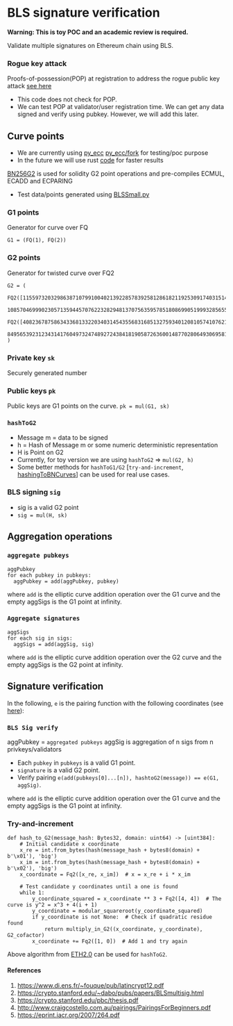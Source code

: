 # BLS signature verification

**Warning: This is toy POC and an academic review is required.**

Validate multiple signatures on Ethereum chain using BLS.

### Rogue key attack

Proofs-of-possession(POP) at registration to address the rogue public key attack [see here](https://eprint.iacr.org/2007/264.pdf)

- This code does not check for POP.
- We can test POP at validator/user registration time. We can get any data signed and verify using pubkey. However, we will add this later.

## Curve points

- We are currently using [py_ecc](https://github.com/ethereum/py_ecc) [py_ecc/fork](https://github.com/0xAshish/py_ecc) for testing/poc purpose
- In the future we will use rust [code](https://github.com/zkcrypto/pairing) for faster results

[BN256G2]() is used for solidity G2 point operations and pre-compiles ECMUL, ECADD and ECPARING

- Test data/points generated using [BLSSmall.py](https://github.com/0xAshish/py_ecc/blob/master/tests/BLSsmall.py)

### G1 points

Generator for curve over FQ

```
G1 = (FQ(1), FQ(2))
```

### G2 points

Generator for twisted curve over FQ2

```
G2 = (
    FQ2([11559732032986387107991004021392285783925812861821192530917403151452391805634,
        10857046999023057135944570762232829481370756359578518086990519993285655852781]),
    FQ2([4082367875863433681332203403145435568316851327593401208105741076214120093531,
        8495653923123431417604973247489272438418190587263600148770280649306958101930]))
)
```

### Private key `sk`

Securely generated number

### Public keys `pk`

Public keys are G1 points on the curve.
`pk = mul(G1, sk)`

### `hashToG2`

- Message m = data to be signed
- h = Hash of Message m or some numeric deterministic representation
- H is Point on G2
- Currently, for toy version we are using `hashToG2` => `mul(G2, h)`
- Some better methods for `hashToG1/G2` [`try-and-increment`, [hashingToBNCurves](https://www.di.ens.fr/~fouque/pub/latincrypt12.pdf)] can be used for real use cases.

### BLS signing `sig`

- sig is a valid G2 point
- `sig = mul(H, sk)`

## Aggregation operations

### `aggregate pubkeys`

```
aggPubkey
for each pubkey in pubkeys:
  aggPubkey = add(aggPubkey, pubkey)

```

where `add` is the elliptic curve addition operation over the G1 curve and the empty aggSigs is the G1 point at infinity.

### `Aggregate signatures`

```
aggSigs
for each sig in sigs:
  aggSigs = add(aggSig, sig)

```

where `add` is the elliptic curve addition operation over the G2 curve and the empty aggSigs is the G2 point at infinity.

## Signature verification

In the following, `e` is the pairing function with the following coordinates (see [here](https://github.com/zkcrypto/pairing/tree/master/src/bls12_381#g1)):

### `BLS Sig verify`

aggPubkey = `aggregated pubkeys`
aggSig is aggregation of n sigs from n privkeys/validators

- Each `pubkey` in `pubkeys` is a valid G1 point.
- `signature` is a valid G2 point.
- Verify pairing `e(add(pubkeys[0]...[n]), hashtoG2(message)) == e(G1, aggSig)`.

where `add` is the elliptic curve addition operation over the G1 curve and the empty aggSigs is the G1 point at infinity.

### Try-and-increment

```
def hash_to_G2(message_hash: Bytes32, domain: uint64) -> [uint384]:
    # Initial candidate x coordinate
    x_re = int.from_bytes(hash(message_hash + bytes8(domain) + b'\x01'), 'big')
    x_im = int.from_bytes(hash(message_hash + bytes8(domain) + b'\x02'), 'big')
    x_coordinate = Fq2([x_re, x_im])  # x = x_re + i * x_im

    # Test candidate y coordinates until a one is found
    while 1:
        y_coordinate_squared = x_coordinate ** 3 + Fq2([4, 4])  # The curve is y^2 = x^3 + 4(i + 1)
        y_coordinate = modular_squareroot(y_coordinate_squared)
        if y_coordinate is not None:  # Check if quadratic residue found
            return multiply_in_G2((x_coordinate, y_coordinate), G2_cofactor)
        x_coordinate += Fq2([1, 0])  # Add 1 and try again
```

Above algorithm from [ETH2.0](https://github.com/ethereum/eth2.0-specs/blob/dev/specs/bls_signature.md#hash_to_g2) can be used for `hashToG2`.

#### References

1. https://www.di.ens.fr/~fouque/pub/latincrypt12.pdf
2. https://crypto.stanford.edu/~dabo/pubs/papers/BLSmultisig.html
3. https://crypto.stanford.edu/pbc/thesis.pdf
4. http://www.craigcostello.com.au/pairings/PairingsForBeginners.pdf
5. https://eprint.iacr.org/2007/264.pdf
